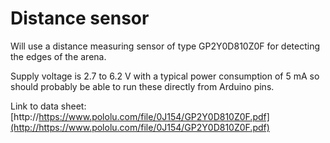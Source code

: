 # Distance sensor  
Will use a distance measuring sensor of type GP2Y0D810Z0F for detecting the edges of the arena.

Supply voltage is 2.7 to 6.2 V with a typical power consumption of 5 mA so should probably be able to run these directly from Arduino pins.

Link to data sheet: [http://https://www.pololu.com/file/0J154/GP2Y0D810Z0F.pdf](http://https://www.pololu.com/file/0J154/GP2Y0D810Z0F.pdf)  
